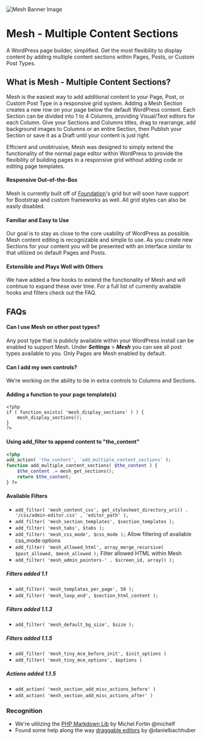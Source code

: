 ![Mesh Banner Image](https://linchpin.agency/wp-content/uploads/2016/10/mesh-banner-github.jpg)
# Mesh - Multiple Content Sections

A WordPress page builder, simplified. Get the most flexibility to display content by adding multiple content sections within Pages, Posts, or Custom Post Types.

## What is Mesh - Multiple Content Sections?

Mesh is the easiest way to add additional content to your Page, Post, or Custom Post Type in a responsive grid system. Adding a Mesh Section creates a new row on your page below the default WordPress content. Each Section can be divided into 1 to 4 Columns, providing Visual/Text editors for each Column. Give your Sections and Columns titles, drag to rearrange, add background images to Columns or an entire Section, then Publish your Section or save it as a Draft until your content is just right.

Efficient and unobtrusive, Mesh was designed to simply extend the functionality of the normal page editor within WordPress to provide the flexibility of building pages in a responsive grid without adding code or editing page templates.

#### Responsive Out-of-the-Box

Mesh is currently built off of [Foundation](http://foundation.zurb.com)'s grid but will soon have support for Bootstrap and custom frameworks as well. All grid styles can also be easily disabled.

#### Familiar and Easy to Use

Our goal is to stay as close to the core usability of WordPress as possible. Mesh content editing is recognizable and simple to use. As you create new Sections for your content you will be presented with an interface similar to that utilized on default Pages and Posts.

#### Extensible and Plays Well with Others

We have added a few hooks to extend the functionality of Mesh and will continue to expand these over time. For a full list of currently available hooks and filters check out the FAQ.


## FAQs

#### Can I use Mesh on other post types?

Any post type that is publicly available within your WordPress install can be enabled to support Mesh. Under _**Settings**_ > _**Mesh**_ you can see all post types available to you. Only Pages are Mesh enabled by default.

#### Can I add my own controls?

We’re working on the ability to tie in extra controls to Columns and Sections.

#### Adding a function to your page template(s)

```
<?php
if ( function_exists( 'mesh_display_sections' ) ) {
    mesh_display_sections();
}
?>
```
 
#### Using add_filter to append content to "the_content"

```php
<?php
add_action( 'the_content', 'add_multiple_content_sections' );
function add_multiple_content_sections( $the_content ) {
    $the_content .= mesh_get_sections();
    return $the_content;
} ?>
```

#### Available Filters
* `add_filter( 'mesh_content_css', get_stylesheet_directory_uri() . '/css/admin-editor.css' , 'editor_path' ),`
* `add_filter( 'mesh_section_templates', $section_templates );`
* `add_filter( 'mesh_tabs', $tabs );`
* `add_filter( 'mesh_css_mode', $css_mode );` Allow filtering of available css_mode options
* `add_filter( 'mesh_allowed_html', array_merge_recursive( $post_allowed, $mesh_allowed );` Filter allowed HTML within Mesh
* `add_filter( 'mesh_admin_pointers-' . $screen_id, array() );`

##### Filters added 1.1
* `add_filter( 'mesh_templates_per_page', 50 );`
* `add_filter( 'mesh_loop_end', $section_html_content );` 

##### Filters added 1.1.3
* `add_filter( 'mesh_default_bg_size', $size );`

##### Filters added 1.1.5
* `add_filter( 'mesh_tiny_mce_before_init', $init_options )`
* `add_filter( 'mesh_tiny_mce_options', $options )`

##### Actions added 1.1.5
* `add_action( 'mesh_section_add_misc_actions_before' )`
* `add_action( 'mesh_section_add_misc_actions_after' )`

### Recognition

* We're utilizing the [PHP Markdown Lib](https://github.com/michelf/php-markdown) by Michel Fortin @michelf
* Found some help along the way [draggable editors](https://github.com/alleyinteractive/wordpress-fieldmanager/blob/master/js/richtext.js#L58-L95) by @danielbachhuber
